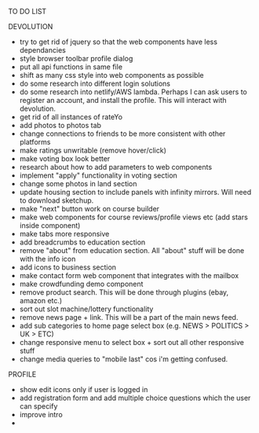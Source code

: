 TO DO LIST

DEVOLUTION 
* try to get rid of jquery so that the web components have less dependancies
* style browser toolbar profile dialog 
* put all api functions in same file
* shift as many css style into web components as possible
* do some research into different login solutions
* do some research into netlify/AWS lambda. Perhaps I can ask users to register an account, and install the profile. This will interact with devolution.
* get rid of all instances of rateYo
* add photos to photos tab
* change connections to friends to be more consistent with other platforms
* make ratings unwritable (remove hover/click)
* make voting box look better
* research about how to add parameters to web components
* implement "apply" functionality in voting section
* change some photos in land section
* update housing section to include panels with infinity mirrors. Will need to download sketchup.  
* make "next" button work on course builder
* make web components for course reviews/profile views etc (add stars inside component)
* make tabs more responsive
* add breadcrumbs to education section
* remove "about" from education section. All "about" stuff will be done with the info icon
* add icons to business section
* make contact form web component that integrates with the mailbox
* make crowdfunding demo component
* remove product search. This will be done through plugins (ebay, amazon etc.)
* sort out slot machine/lottery functionality
* remove news page + link. This will be a part of the main news feed.
* add sub categories to home page select box (e.g. NEWS > POLITICS > UK > ETC) 
* change responsive menu to select box + sort out all other responsive stuff
* change media queries to "mobile last" cos i'm getting confused. 

PROFILE
* show edit icons only if user is logged in
* add registration form and add multiple choice questions which the user can specify
* improve intro
*
